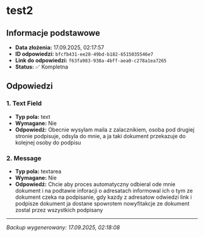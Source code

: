 # test2

## Informacje podstawowe

- **Data złożenia:** 17.09.2025, 02:17:57
- **ID odpowiedzi:** `bfcfb431-ee28-49bd-b182-6515035546e7`
- **Link do odpowiedzi:** `f63fa983-938a-4bff-aea0-c278a1ea7265`
- **Status:** ✅ Kompletna

## Odpowiedzi

### 1. Text Field

- **Typ pola:** text
- **Wymagane:** Nie
- **Odpowiedź:** Obecnie wysylam maila z zalacznikiem, osoba pod drugiej stronie podpisuje, odsyla do mnie, a ja taki dokument przekazuje do kolejnej osoby do podpisu

### 2. Message

- **Typ pola:** textarea
- **Wymagane:** Nie
- **Odpowiedź:** Chcie aby proces automatyczny odbieral ode mnie dokument i na podtawie inforacji o adresatach informowal ich o tym ze dokument czeka na podpisanie, gdy kazdy z adresatow odwiedzi link i podpisze dokument ja dostane spowrotem nowyfitakcje ze dokument zostal przez wszystkich podpisany

---

_Backup wygenerowany: 17.09.2025, 02:18:08_